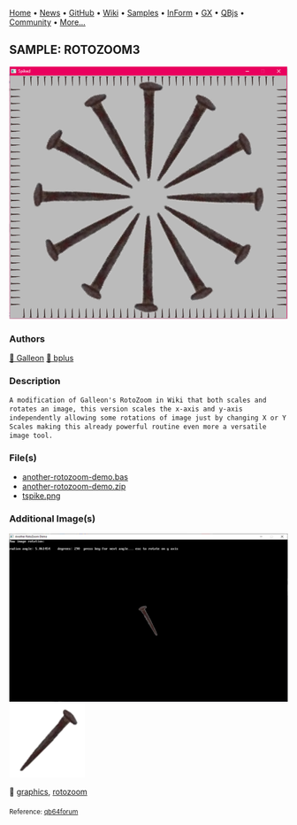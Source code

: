 [Home](https://qb64.com) • [News](../../news.md) • [GitHub](https://github.com/QB64Official/qb64) • [Wiki](https://github.com/QB64Official/qb64/wiki) • [Samples](../../samples.md) • [InForm](../../inform.md) • [GX](../../gx.md) • [QBjs](../../qbjs.md) • [Community](../../community.md) • [More...](../../more.md)

## SAMPLE: ROTOZOOM3

![spiked.png](img/spiked.png)

### Authors

[🐝 Galleon](../galleon.md) [🐝 bplus](../bplus.md) 

### Description

```text
A modification of Galleon's RotoZoom in Wiki that both scales and rotates an image, this version scales the x-axis and y-axis independently allowing some rotations of image just by changing X or Y Scales making this already powerful routine even more a versatile image tool.
```

### File(s)

* [another-rotozoom-demo.bas](src/another-rotozoom-demo.bas)
* [another-rotozoom-demo.zip](src/another-rotozoom-demo.zip)
* [tspike.png](src/tspike.png)

### Additional Image(s)

![ss1.png](img/ss1.png)
![tspike.png](img/tspike.png)

🔗 [graphics](../graphics.md), [rotozoom](../rotozoom.md)


<sub>Reference: [qb64forum](https://qb64forum.alephc.xyz/index.php?topic=4212.0) </sub>
